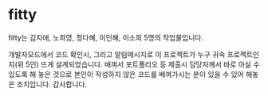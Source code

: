 # fitty
fitty는 김지애, 노희영, 정다혜, 이인혜, 이소희 5명의 작업물입니다.

개발자모드에서 코드 확인시, 그리고 알림메시지로
이 프로젝트가 누구 귀속 프로젝트인지(위 5인) 뜨게 설계되었습니다.
배껴서 포트폴리오 등 제출시 담당자께서 바로 아실 수 있도록 해 놓은 것으로
본인이 작성하지 않은 코드를 배껴가시는 분이 있을 수 있어 해놓은 조치입니다.
감사합니다.
